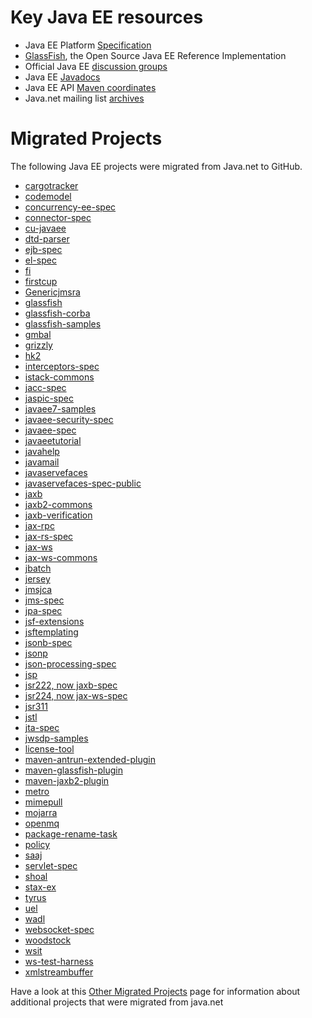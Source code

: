 # Key Java EE resources

* Java EE Platform [Specification](https://javaee.github.io/javaee-spec/)
* [GlassFish](https://javaee.github.io/glassfish/), the Open Source Java EE Reference Implementation
* Official Java EE [discussion groups](https://javaee.groups.io/g/javaee)
* Java EE [Javadocs](https://javaee.github.io/javaee-spec/javadocs/)
* Java EE API [Maven coordinates](https://mvnrepository.com/artifact/javax/javaee-api/8.0)
* Java.net mailing list [archives](http://download.oracle.com/javaee-archive/)

# Migrated Projects

The following Java EE projects were migrated from Java.net to GitHub.

* [cargotracker](http://javaee.github.io/cargotracker)
* [codemodel](http://javaee.github.io/jaxb-codemodel)
* [concurrency-ee-spec](http://github.com/javaee/concurrency-ee-spec)
* [connector-spec](http://github.com/javaee/connector-spec)
* [cu-javaee](http://github.com/javaee/cu-ri)
* [dtd-parser](http://github.com/javaee/jaxb-dtd-parser)
* [ejb-spec](http://github.com/javaee/ejb-spec)
* [el-spec](http://github.com/javaee/el-spec)
* [fi](http://javaee.github.io/metro-fi)
* [firstcup](https://github.com/javaee/firstcup)
* [Genericjmsra](http://javaee.github.io/glassfish-genericjmsra)
* [glassfish](http://javaee.github.io/glassfish)
* [glassfish-corba](http://javaee.github.io/glassfish-corba)
* [glassfish-samples](http://javaee.github.io/glassfish-samples)
* [gmbal](http://javaee.github.io/gmbal)
* [grizzly](http://javaee.github.io/grizzly)
* [hk2](https://javaee.github.io/hk2/)
* [interceptors-spec](https://javaee.github.io/interceptors-spec/)
* [istack-commons](http://javaee.github.io/jaxb-istack-commons)
* [jacc-spec](http://javaee.github.io/jacc-spec)
* [jaspic-spec](http://javaee.github.io/jaspic-spec)
* [javaee7-samples](https://javaee.github.io/security-spec/)
* [javaee-security-spec](https://github.com/javaee/security-spec)
* [javaee-spec](http://javaee.github.io/javaee-spec)
* [javaeetutorial](https://github.com/javaee/tutorial)
* [javahelp](http://javaee.github.io/javahelp)
* [javamail](http://javaee.github.io/javamail)
* [javaservefaces](http://javaserverfaces.github.io)
* [javaservefaces-spec-public](http://javaee.github.io/javaserverfaces-spec)
* [jaxb](https://github.com/javaee/jaxb-v2)
* [jaxb2-commons](http://github.com/javaee/jaxb2-commons)
* [jaxb-verification](http://github.com/javaee/jaxb-verification)
* [jax-rpc](http://github.com/javaee/jax-rpc-ri)
* [jax-rs-spec](http://github.com/jax-rs)
* [jax-ws](https://github.com/javaee/metro-jax-ws)
* [jax-ws-commons](http://javaee.github.io/metro-jaxws-commons)
* [jbatch](https://github.com/WASdev/standards.jsr352.batch-spec/wiki)
* [jersey](http://github.com/jersey)
* [jmsjca](http://github.com/javaee/glassfish-jmsjca)
* [jms-spec](http://javaee.github.io/jms-spec)
* [jpa-spec](http://github.com/javaee/jpa-spec)
* [jsf-extensions](http://github.com/javaserverfaces/extensions)
* [jsftemplating](http://github.com/javaee/jsftemplating)
* [jsonb-spec](http://javaee.github.io/jsonb-spec)
* [jsonp](http://javaee.github.io/jsonp)
* [json-processing-spec](http://javaee.github.io/json-processing-spec)
* [jsp](http://javaee.github.io/javaee-jsp-api)
* [jsr222, now jaxb-spec](https://github.com/javaee/jaxb-spec)
* [jsr224, now jax-ws-spec](https://github.com/javaee/jax-ws-spec)
* [jsr311](http://javaee.github.io/jsr311)
* [jstl](http://javaee.github.io/jstl-api)
* [jta-spec](http://github.com/javaee/jta-spec)
* [jwsdp-samples](http://github.com/javaee/metro-jwsdp-samples)
* [license-tool](http://github.com/javaee/glassfish-license-tool)
* [maven-antrun-extended-plugin](http://github.com/javaee/maven-antrun-extended-plugin)
* [maven-glassfish-plugin](http://javaee.github.io/glassfish-maven-plugin-legacy)
* [maven-jaxb2-plugin](http://javaee.github.io/metro-maven-jaxb2-plugin)
* [metro](http://javaee.github.io/metro)
* [mimepull](http://javaee.github.io/metro-mimepull)
* [mojarra](https://github.com/javaserverfaces/mojarra)
* [openmq](http://javaee.github.io/openmq)
* [package-rename-task](http://github.com/javaee/metro-package-rename-task)
* [policy](http://javaee.github.io/metro-policy)
* [saaj](https://github.com/javaee/metro-saaj)
* [servlet-spec](http://github.com/javaee/servlet-spec)
* [shoal](http://javaee.github.io/shoal)
* [stax-ex](http://javaee.github.io/metro-stax-ex)
* [tyrus](http://github.com/tyrus-project/tyrus)
* [uel](http://javaee.github.io/uel-ri)
* [wadl](http://javaee.github.io/wadl)
* [websocket-spec](http://github.com/javaee/websocket-spec)
* [woodstock](http://github.com/javaee/woodstock)
* [wsit](http://javaee.github.io/metro-wsit)
* [ws-test-harness](http://javaee.github.io/metro-ws-test-harness)
* [xmlstreambuffer](http://javaee.github.io/metro-xmlstreambuffer)

Have a look at this [Other Migrated Projects](other-migrated-projects.md) page for information about additional projects that were migrated from java.net

